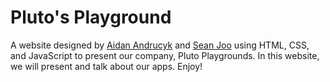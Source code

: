 <!doctype html>
<html lang="en">

<h1>Pluto's Playground</h1>
<p>A website designed by <a href="https://aidanandrucyk.github.io/" target="_blank">Aidan Andrucyk<a> and <a href="https://seanjoo4.github.io/" target="_blank">Sean Joo<a> using HTML, CSS, and JavaScript to present our company, Pluto Playgrounds. In this website, we will present and talk about our apps. Enjoy! </p>
 
 </html>
